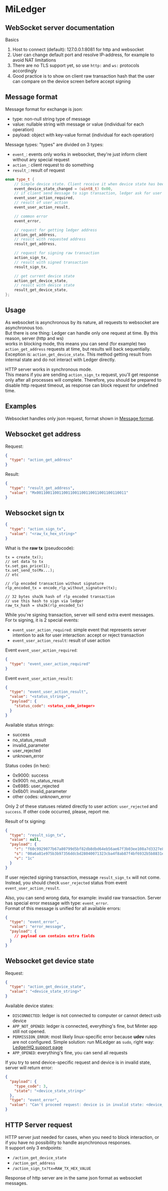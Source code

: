 # MiLedger

WebSocket server documentation
---

Basics

1. Host to connect (default): 127.0.0.1:8081 for http and websocket
2. User can change default port and resolve IP-address, for example to avoid NAT limitations
3. There are no TLS support yet, so use `http:` and `ws:` protocols accordingly
4. Good practice is to show on client raw transaction hash that the user can compare on the device screen before accept
   signing

Message format
---

Message format for exchange is json:

- type: non-null string type of message
- value: nullable string with message or value (individual for each operation)
- payload: object with key-value format (individual for each operation)

Message types:
"types" are divided on 3 types:

- `event_`: events only works in websocket, they're just inform client without any special request
- `action_`: client request to do something
- `result_`: result of request

```cpp
enum type_t {
    // Simple device state. Client receive it when device state has been changed or just new client connected
    event_device_state_changed = (uint8_t) 0x00,
    // if client send message to sign transaction, ledger ask for user action (accepted or rejected)
    event_user_action_required,
    // result of user action
    event_user_action_result,

    // common error
    event_error,

    // request for getting ledger address
    action_get_address,
    // result with requested address
    result_get_address,

    // request for signing raw transaction
    action_sign_tx,
    // result with signed transaction
    result_sign_tx,

    // get current device state
    action_get_device_state,
    // result with device state
    result_get_device_state,
};
```

Usage
---
As websocket is asynchronous by its nature, all requests to websocket are asynchronous too.  
But there is one thing: Ledger can handle only one request at time. By this reason, server (http and ws)  
works in blocking mode, this means you can send (for example) two `action_get_address` requests at time, but results
will back sequentially.  
Exception is: `action_get_device_state`. This method getting result from internal state and do not interact with Ledger
directly.

HTTP server works in synchronous mode.  
This means if you are sending `action_sign_tx` request, you'll get response only after all processes will complete.
Therefore, you should be prepared to disable http request timeout, as response can block request for undefined time.


Examples
---
Websocket handles only json request, format shown in [Message format](#message-format).

Websocket get address
---------------------
Request:

```json
{
  "type": "action_get_address"
}
```

Result:

```json
{
  "type": "result_get_address",
  "value": "Mx0011001100110011001100110011001100110011"
}
```

Websocket sign tx
---

```json
{
  "type": "action_sign_tx",
  "value": "<raw_tx_hex_string>"
}
```

What is the **raw tx** (pseudocode):

```
tx = create_tx();
// set data to tx
tx.set_gas_price(1);
tx.set_send_to(Mx...);
// etc

// rlp encoded transaction without signature
rlp_encoded_tx = encode_rlp_without_signature(tx);

// 32 bytes sha3k hash of rlp encoded transaction
// use this hash to sign via ledger
raw_tx_hash = sha3k(rlp_encoded_tx)

```

While you're signing transaction, server will send extra event messages.  
For tx signing, it is 2 special events:

- `event_user_action_required`: simple event that represents server intention to ask for user interaction: accept or
  reject transaction
- `event_user_action_result`: result of user action

Event `event_user_action_required`:

```json
{
  "type": "event_user_action_required"
}
```

Event `event_user_action_result`:

```json
{
  "type": "event_user_action_result",
  "value": "<status_string>",
  "payload": {
    "status_code": <status_code_integer>
  }
}
```

Available status strings:

- success
- no_status_result
- invalid_parameter
- user_rejected
- unknown_error

Status codes (in hex):

- 0x9000: success
- 0x9001: no_status_result
- 0x6985: user_rejected
- 0x6b01: invalid_parameter
- other codes: unknown_error

Only 2 of these statuses related directly to user action: `user_rejected` and `success`. If other code occurred, please,
report me.

Result of tx signing:

```json
{
  "type": "result_sign_tx",
  "value": null,
  "payload": {
    "r": "f60c9929077b67a80799d5bf82db8dbd64eb56ae67f3b03ee108a7d3327e80fc",
    "s": "00a6a81e975b3b97356ddcbd28040071323cba4f8ab87f4bf6932b5b8831e4a2",
    "v": "1c"
  }
}
```

If user rejected signing transaction, message `result_sign_tx` will not come. Instead, you should check `user_rejected`
status from event `event_user_action_result`.

Also, you can send wrong data, for example: invalid raw transaction. Server has special error message with
type: `event_error`.  
Format of this message is unified for all available errors:

```json
{
  "type": "event_error",
  "value": "error_message",
  "payload": {
    // payload can contains extra fields
  }
}
```

Websocket get device state
--------------------------
Request:

```json
{
  "type": "action_get_device_state",
  "value": "<device_state_string>"
}
```

Available device states:

- `DISCONNECTED`: ledger is not connected to computer or cannot detect usb device
- `APP_NOT_OPENED`: ledger is connected, everything's fine, but Minter app still not opened.
- `PERMISSION_ERROR`: most likely linux-specific error because **udev** rules are not configured. Simple solution: run
  MiLedger as `sudo`, right
  way: [LedgerHQ support page](https://support.ledger.com/hc/en-us/articles/360019868977-Fix-USB-connection-issues-with-Ledger-Live)
- `APP_OPENED`: everything's fine, you can send all requests

If you try to send device-specific request and device is in invalid state, server will return error:

```json
{
  "payload": {
    "type_code": 3,
    "state": "<device_state_string>"
  },
  "type": "event_error",
  "value": "Can't proceed request: device is in invalid state: <device_state_string>"
}
```

HTTP Server request
-------------------

HTTP server just needed for cases, when you need to block interaction, or if you have no possibility to handle
asynchronous responses.  
It support only 3 endpoints:

- `/action_get_device_state`
- `/action_get_address`
- `/action_sign_tx?tx=RAW_TX_HEX_VALUE`

Response of http server are in the same json format as websocket messages.

